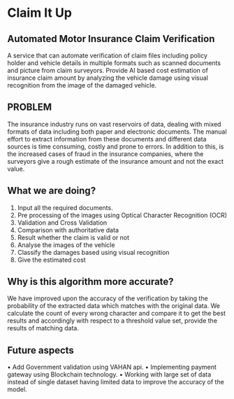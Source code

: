 # Claim It Up

## Automated Motor Insurance Claim Verification
A service that can automate verification of claim files including policy holder and vehicle details in multiple formats such as scanned documents and picture from claim surveyors.
Provide AI based cost estimation of insurance claim amount by analyzing the vehicle damage using visual recognition from the image of the damaged vehicle.

## PROBLEM
The insurance industry runs on vast reservoirs of data, dealing with mixed formats of data including both paper and electronic documents.
The manual effort to extract information from these documents and different data sources is time consuming, costly and prone to errors.
In addition to this, is the increased cases of fraud in the insurance companies, where the surveyors give a rough estimate of the insurance amount and not the exact value.

## What we are doing?
1) Input all the required documents.
2) Pre processing of the images using Optical Character
Recognition (OCR)
3) Validation and Cross Validation
4) Comparison with authoritative data
5) Result whether the claim is valid or not
6) Analyse the images of the vehicle
7) Classify the damages based using visual recognition
8) Give the estimated cost

## Why is this algorithm more accurate?
We have improved upon the accuracy of the verification by taking the probability of the extracted data which matches with the original data.
We calculate the count of every wrong character and compare it to get the best results and accordingly with respect to a threshold value set, provide the results of matching data.

## Future aspects
• Add Government validation using VAHAN api.
• Implementing payment gateway using Blockchain
technology.
• Working with large set of data instead of single dataset
having limited data to improve the accuracy of the model.
